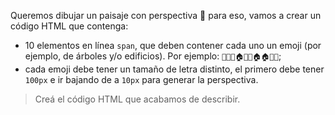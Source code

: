 Queremos dibujar un paisaje con perspectiva :star_struck: para eso, vamos a crear un código HTML que contenga:

- 10 elementos en línea `span`, que deben contener cada uno un emoji  (por ejemplo, de árboles y/o edificios). Por ejemplo: 
`🌲🌳🌳🏠🏢🏦🏠🏠🌲🌳`;
- cada emoji debe tener un tamaño de letra distinto, el primero debe tener `100px` e ir bajando de a `10px` para generar la perspectiva.

> Creá el código HTML que acabamos de describir.